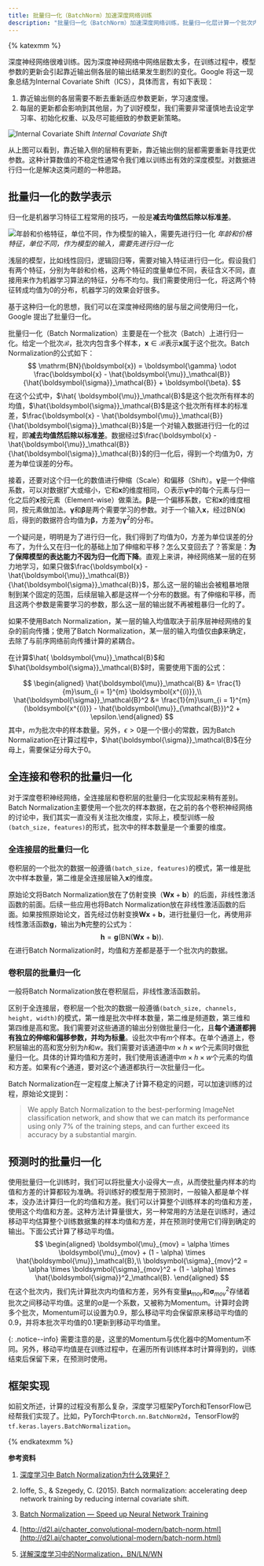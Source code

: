 ```yaml
---
title: 批量归一化（BatchNorm）加速深度网络训练
description: "批量归一化（BatchNorm）加速深度网络训练，批量归一化层计算一个批次内的均值和方差，可以插入到全连接层或卷积层之间。"
---
```


{% katexmm %}

深度神经网络很难训练。因为深度神经网络中网络层数太多，在训练过程中，模型参数的更新会引起靠近输出侧各层的输出结果发生剧烈的变化。Google 将这一现象总结为Internal Covariate Shift（ICS），具体而言，有如下表现：

1. 靠近输出侧的各层需要不断去重新适应参数更新，学习速度慢。
2. 每层的更新都会影响到其他层，为了训好模型，我们需要非常谨慎地去设定学习率、初始化权重、以及尽可能细致的参数更新策略。

![Internal Covariate Shift](http://aixingqiu-1258949597.cos.ap-beijing.myqcloud.com/2020-12-18-075558.png)
*Internal Covariate Shift*

从上图可以看到，靠近输入侧的层稍有更新，靠近输出侧的层都需要重新寻找更优参数。这种计算数值的不稳定性通常令我们难以训练出有效的深度模型。对数据进行归一化是解决这类问题的一种思路。

## 批量归一化的数学表示

归一化是机器学习特征工程常用的技巧，一般是**减去均值然后除以标准差**。

![年龄和价格特征，单位不同，作为模型的输入，需要先进行归一化](http://aixingqiu-1258949597.cos.ap-beijing.myqcloud.com/2020-12-18-075606.png)
*年龄和价格特征，单位不同，作为模型的输入，需要先进行归一化*

浅层的模型，比如线性回归，逻辑回归等，需要对输入特征进行归一化。假设我们有两个特征，分别为年龄和价格，这两个特征的度量单位不同，表征含义不同，直接用来作为机器学习算法的特征，分布不均匀。我们需要使用归一化，将这两个特征转成均值为0的分布，机器学习的效果会好很多。

基于这种归一化的思想，我们可以在深度神经网络的层与层之间使用归一化，Google 提出了批量归一化。

批量归一化（Batch Normalization）主要是在一个批次（Batch）上进行归一化。给定一个批次$\mathcal{B}$，批次内包含多个样本，$\boldsymbol{x} \in \mathcal{B}$表示$\boldsymbol{x}$属于这个批次。Batch Normalization的公式如下：
$$
\mathrm{BN}(\boldsymbol{x}) = \boldsymbol{\gamma} \odot \frac{\boldsymbol{x} - \hat{\boldsymbol{\mu}}_\mathcal{B}}{\hat{\boldsymbol{\sigma}}_\mathcal{B}} + \boldsymbol{\beta}.
$$
在这个公式中，$\hat{ \boldsymbol{\mu}}_\mathcal{B}$是这个批次所有样本的均值，$\hat{\boldsymbol{\sigma}}_\mathcal{B}$是这个批次所有样本的标准差，$\frac{\boldsymbol{x} - \hat{\boldsymbol{\mu}}_\mathcal{B}}{\hat{\boldsymbol{\sigma}}_\mathcal{B}}$是一个对输入数据进行归一化的过程，即**减去均值然后除以标准差**。数据经过$\frac{\boldsymbol{x} - \hat{\boldsymbol{\mu}}_\mathcal{B}}{\hat{\boldsymbol{\sigma}}_\mathcal{B}}$的归一化后，得到一个均值为0，方差为单位误差的分布。

接着，还要对这个归一化的数值进行伸缩（Scale）和偏移（Shift）。$\boldsymbol{\gamma}$是一个伸缩系数，可以对数据扩大或缩小，它和$\boldsymbol{x}$的维度相同，$\odot$表示$\boldsymbol{\gamma}$中的每个元素与归一化之后的$\boldsymbol{x}$按元素（Element-wise）做乘法。$\boldsymbol{\beta}$是一个偏移系数，它和$\boldsymbol{x}$的维度相同，按元素做加法。$\boldsymbol{\gamma}$和$\boldsymbol{\beta}$是两个需要学习的参数。对于一个输入$\boldsymbol{x}$，经过$\mathrm{BN}(\boldsymbol{x})$后，得到的数据符合均值为$\boldsymbol{\beta}$，方差为$\boldsymbol{\gamma}^2$的分布。

一个疑问是，明明是为了进行归一化，我们得到了均值为0，方差为单位误差的分布了，为什么又在归一化的基础上加了伸缩和平移？怎么又变回去了？答案是：**为了保障模型的表达能力不因为归一化而下降**。直观上来讲，神经网络某一层的在努力地学习，如果只做$\frac{\boldsymbol{x} - \hat{\boldsymbol{\mu}}_\mathcal{B}}{\hat{\boldsymbol{\sigma}}_\mathcal{B}}$，那么这一层的输出会被粗暴地限制到某个固定的范围，后续层输入都是这样一个分布的数据。有了伸缩和平移，而且这两个参数是需要学习的参数，那么这一层的输出就不再被粗暴归一化的了。

如果不使用Batch Normalization，某一层的输入均值取决于前序层神经网络的复杂的前向传播；使用了Batch Normalization，某一层的输入均值仅由$\boldsymbol{\beta}$来确定，去除了与前序网络前向传播计算的紧耦合。

在计算$\hat{ \boldsymbol{\mu}}_\mathcal{B}$和$\hat{\boldsymbol{\sigma}}_\mathcal{B}$时，需要使用下面的公式：

$$
\begin{aligned} \hat{\boldsymbol{\mu}}_\mathcal{B} &= \frac{1}{m}\sum_{i = 1}^{m} \boldsymbol{x^{(i)}},\\
\hat{\boldsymbol{\sigma}}_\mathcal{B}^2 &= \frac{1}{m}\sum_{i = 1}^{m} (\boldsymbol{x^{(i)}} - \hat{\boldsymbol{\mu}}_{\mathcal{B}})^2 + \epsilon.\end{aligned}
$$
其中，$m$为批次中的样本数量。另外，$\epsilon > 0$是一个很小的常数，因为Batch Normalization在计算过程中，$\hat{\boldsymbol{\sigma}}_\mathcal{B}$在分母上，需要保证分母大于0。

## 全连接和卷积的批量归一化

对于深度卷积神经网络，全连接层和卷积层的批量归一化实现起来稍有差别。Batch Normalization主要使用一个批次的样本数据，在之前的各个卷积神经网络的讨论中，我们其实一直没有关注批次维度，实际上，模型训练一般`(batch_size, features)`的形式，批次中的样本数量是一个重要的维度。

### 全连接层的批量归一化

卷积层的一个批次的数据一般遵循`(batch_size, features)`的模式，第一维是批次中样本数量，第二维是全连接层输入$\boldsymbol{x}$的维度。

原始论文将Batch Normalization放在了仿射变换（$\mathbf{W}\boldsymbol{x} + \mathbf{b}$）的后面，非线性激活函数的前面。后续一些应用也将Batch Normalization放在非线性激活函数的后面。如果按照原始论文，首先经过仿射变换$\mathbf{W}\boldsymbol{x} + \mathbf{b}$，进行批量归一化，再使用非线性激活函数$\mathbf{g}$，输出为$\mathbf{h}$完整的公式为：
$$
\mathbf{h} = \mathbf{g}(\mathrm{BN}(\mathbf{W}\boldsymbol{x} + \mathbf{b}) ).
$$
在进行Batch Normalization时，均值和方差都是基于一个批次内的数据。

### 卷积层的批量归一化

一般将Batch Normalization放在卷积层后，非线性激活函数前。

区别于全连接层，卷积层一个批次的数据一般遵循`(batch_size, channels, height, width)`的模式，第一维是批次中样本数量，第二维是频道数，第三维和第四维是高和宽。我们需要对这些通道的输出分别做批量归一化，且**每个通道都拥有独立的伸缩和偏移参数，并均为标量**。设批次中有$m$个样本。在单个通道上，卷积层输出的高和宽分别为$h$和$w$。我们需要对该通道中$m \times h \times w$个元素同时做批量归一化。具体的计算均值和方差时，我们使用该通道中$m \times h \times w$个元素的均值和方差。如果有$c$个通道，要对这$c$个通道都执行一次批量归一化。

Batch Normalization在一定程度上解决了计算不稳定的问题，可以加速训练的过程，原始论文提到：

> We apply Batch Normalization to the best-performing ImageNet classification network, and show that we can match its performance using only 7% of the training steps, and can further exceed its accuracy by a substantial margin.

## 预测时的批量归一化

使用批量归一化训练时，我们可以将批量大小设得大一点，从而使批量内样本的均值和方差的计算都较为准确。将训练好的模型用于预测时，一般输入都是单个样本，没办法计算归一化的均值和方差。我们可以计算整个训练样本的均值和方差，使用这个均值和方差。这种方法计算量很大，另一种常用的方法是在训练时，通过移动平均估算整个训练数据集的样本均值和方差，并在预测时使用它们得到确定的输出。下面公式计算了移动平均值。
$$
\begin{aligned} 
\boldsymbol{\mu}_{mov} = \alpha \times \boldsymbol{\mu}_{mov} + (1 - \alpha) \times \hat{\boldsymbol{\mu}}_\mathcal{B},\\
\boldsymbol{\sigma}_{mov}^2 = \alpha \times \boldsymbol{\sigma}_{mov}^2 + (1 - \alpha) \times \hat{\boldsymbol{\sigma}}^2_\mathcal{B}.
\end{aligned}
$$
在这个批次内，我们先计算批次内均值和方差，另外有变量$\boldsymbol{\mu}_{mov}$和$\boldsymbol{\sigma}_{mov}^2$存储着批次之间移动平均值。这里的$\alpha$是一个系数，又被称为Momentum。计算时会跨多个批次，Momentum可以设置为0.9，那么移动平均会保留原来移动平均值的0.9，并将本批次平均值的0.1更新到移动平均值里。

{: .notice--info}
需要注意的是，这里的Momentum与优化器中的Momentum不同。另外，移动平均值是在训练过程中，在遍历所有训练样本时计算得到的，训练结束后保留下来，在预测时使用。

## 框架实现

如前文所述，计算的过程没有那么复杂，深度学习框架PyTorch和TensorFlow已经帮我们实现了。比如，PyTorch中`torch.nn.BatchNorm2d`，TensorFlow的`tf.keras.layers.BatchNormalization`。

{% endkatexmm %}

**参考资料**

1. [深度学习中 Batch Normalization为什么效果好？](https://www.zhihu.com/question/38102762/answer/85238569)
2. Ioffe, S., & Szegedy, C. (2015). Batch normalization: accelerating deep network training by reducing internal covariate shift.
3. [Batch Normalization — Speed up Neural Network Training](https://medium.com/@ilango100/batch-normalization-speed-up-neural-network-training-245e39a62f85)
4. [http://d2l.ai/chapter_convolutional-modern/batch-norm.html](http://d2l.ai/chapter_convolutional-modern/batch-norm.html)

5. [详解深度学习中的Normalization，BN/LN/WN](https://zhuanlan.zhihu.com/p/33173246)